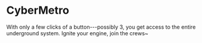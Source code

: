 # CyberMetro

With only a few clicks of a button---possibly 3, you get access to the entire underground system.
Ignite your engine, join the crews~

